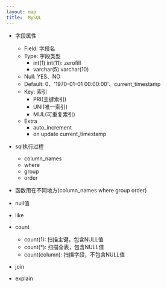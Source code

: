 ```yaml
---
layout: map
title:  MySQL
---
```


* 字段属性
    * Field: 字段名
    * Type: 字段类型
        * int(1) int(11): zerofill
        * varchar(5) varchar(10)
    * Null: YES、NO
    * Default: 0、'1970-01-01 00:00:00'、current_timestamp
    * Key: 索引
        * PRI(主键索引)
        * UNI(唯一索引)
        * MUL(可重复索引)
    * Extra
        * auto_increment
        * on update current_timestamp

* sql执行过程
    * column_names
    * where
    * group
    * order

* 函数用在不同地方(column_names where group order)

* null值

* like

* count
    * count(1): 扫描主键，包含NULL值
    * count(*): 扫描全表，包含NULL值
    * count(column): 扫描字段，不包含NULL值

* join

* explain
